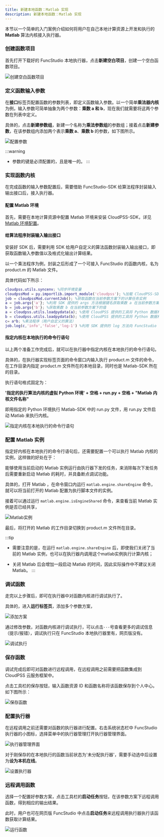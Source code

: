 ```yaml
---
title: 新建本地函数：Matlab 实现
description: 新建本地函数：Matlab 实现
---
```


本节以一个简单的入门案例介绍如何将用户在自己本地计算资源上开发和执行的 **Matlab** 算法内核接入执行器。

### 创建函数项目

首先打开下载好的 FuncStudio 本地执行器，点击**新建空白项目**，创建一个空白函数项目。

![创建空白函数项目](./1.png)

### 定义函数输入参数

在**接口**标签页配置函数的参数列表，即定义函数输入参数。以一个简单**乘法器内核**为例，输入参数可简单抽象为两个参数：**乘数 a 和 b**，现在我们就需要将这两个参数在列表中定义。

具体的，点击**新建参数组**，新建一个名称为**乘法参数组**的参数组；接着点击**新建参数**，在该参数组内添加两个表示**乘数 a**、**乘数 b** 的参数，如下图所示。

![配置参数](./2.png)

:::warning
- 参数的键是必须配置的，且是唯一的。
:::

### 实现函数内核

在完成函数的输入参数配置后，需要借助 FuncStudio-SDK 给算法程序封装输入输出接口后，接入执行器。

#### 配置 Matlab 环境

首先，需要在本地计算资源中配置 Matlab 环境来安装 CloudPSS-SDK，详见 [Matlab 环境配置](../../30-dev-env-setup/30-matlab-env-config/index.md)。

#### 给算法程序封装输入输出接口

安装好 SDK 后，需要利用 SDK 给用户自定义的算法函数封装输入输出接口，即获取函数输入参数值以及格式化输出计算结果。

以一个乘法程序为例，封装之后形成了一个可接入 FuncStudio 的函数内核，名为 product.m 的 Matlab 文件。

具体代码如下所示：

```matlab title="product.m" showLineNumbers
cloudpss.utils.syncenv; %同步环境变量
cloudpssMod = py.importlib.import_module('cloudpss'); %加载 CloudPSS-SDK
job = cloudpssMod.currentJob(); %获取函数在当前参数方案下的计算任务实例
a = job.args{'a'}; %利用 SDK 提供的 args 方法根据键名获取乘数 a 在当前参数方案下的值
b = job.args{'b'}; %获取乘数 b 在当前参数方案下的值
a = cloudpss.utils.loadpydata(a); %使用 CloudPSS 提供的工具将 Python 数据格式转换为 Matlab 数据格式
b = cloudpss.utils.loadpydata(b); %使用 CloudPSS 提供的工具将 Python 数据格式转换为 Matlab 数据格式
c= a*b; %乘法程序（用户自定义的算法）
job.log(c,'info','false','log-1') %利用 SDK 提供的 log 方法向 FuncStudio 发送文本结果
```

#### 指定内核在本地执行的命令行语句

以上两个准备工作完成后，就可以在执行器中指定内核在本地执行的命令行语句。

具体的，在执行器实现标签页面的命令窗口内输入执行 product.m 文件的命令，在工作目录内指定 product.m 文件所在的本地目录，同时也是 Matlab-SDK 所在的目录。

执行语句格式固定为：

**'指定的执行算法内核的虚拟 Python 环境' + 空格 + run.py + 空格 + "Matlab 内核文件名称"**

即用指定的 Python 环境执行 Matlab-SDK 中的 run.py 文件，用 run.py 文件启动 Matlab 来执行内核。

![指定内核在本地执行的命令行语句](./3.png)

### 配置 Matlab 实例

指定好内核在本地执行的命令行语句后，还需要配置一个可以执行 Matlab 内核的实例，这样做的好处在于：

能够使用当前启动的 Matlab 实例运行由执行器下发的任务，来消除每次下发任务后需要重新启动 Matlab 的耗时，并具备断点调试功能。

具体的，打开 Matlab ，在命令窗口内运行 `matlab.engine.shareEngine` 命令，就可以将当前打开的 Matlab 配置为执行脚本文件的实例。

接着可以通过运行 `matlab.engine.isEngineShared` 命令，来查看当前 Matlab 实例是否已经共享，

![Matlab实例](./4.png)

最后，将打开的 Matlab 的工作目录切换到 product.m 文件所在目录。

:::tip
- 需要注意的是，在运行 `matlab.engine.shareEngine` 后，即使我们关闭了当前的 Matlab 实例，也可以在执行器内调用这个matlab实例执行计算内核；

- 关闭 Matlab 后会增加一段启动 Matlab 的时间，因此实际操作中不建议关闭 Matlab。
:::

### 调试函数

走完以上步骤后，即可在执行器中对函数内核进行调试执行了。

具体的，进入**运行标签页**，添加多个参数方案，

![添加方案](./5.png)

通过修改参数，对函数内核进行调试执行，可以点击`···`号查看更多的调试信息（提示/报错），调试执行只在 FuncStudio 本地执行器里有，网页版没有。

![调试执行](./6.png)

### 保存函数

调试完成后即可对函数进行远程调用，在远程调用之前需要把函数集成到 CloudPSS 云服务框架中。

点击工具栏的保存按钮，输入函数资源 ID 和函数名称将该函数保存到个人中心。如下图所示：

![保存函数](./保存函数.png "保存函数")

### 配置执行器

在远程调用之前还需要对函数的执行器进行配置。右击系统状态栏中 FuncStudio 执行器的小图标，选择菜单中的执行器管理打开执行器管理界面。

![执行器管理界面](./执行器管理界面.png "执行器管理界面")

对于刚保存的在本地执行的函数当前状态为'未分配执行器'，需要手动选中后设置为**设为本机在线**。

![设置执行器](./设置执行器.png "设置执行器")

### 远程调用函数

选择一个配置好参数方案，点击工具栏的**启动任务**按钮，在该参数方案下远程调用函数，得到相应的输出结果。

此时，用户也可在网页版 FuncStudio 中点击**启动任务**来远程调用执行器执行该函数获取计算结果。

![运行函数](./7.png)